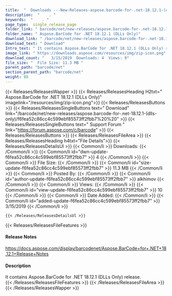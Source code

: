 ```yaml
---
title:  "  Downloads ---New-Releases-aspose.barcode-for-.net-18.12.1-(dlls-only) . " 
description:  "    . " 
keywords:  "    . " 
page_type:  single_release_page
folder_link: " barcode/net/new-releases/aspose.barcode-for-.net-18.12.1-(dlls-only)/"
folder_name: " Aspose.BarCode for .NET 18.12.1 (DLLs Only)"
download_link: " /barcode/net/new-releases/aspose.barcode-for-.net-18.12.1-(dlls-only)/f6fea52c86cc4c599ebf85573ff2fbb7"
download_text: " Download"
Intro_text: " It contains Aspose.BarCode for .NET 18.12.1 (DLLs Only) release."
image_link: " https://downloads.aspose.com/resources/img/zip-icon.png"
download_count: "   3/15/2019  Downloads: 4  Views: 9"
file_size: "  File Size: 11.3 MB "
parent_path: "barcode/net"
section_parent_path: "barcode/net"
weight: 88 
---
```


{{< Releases/ReleasesWapper >}}
  {{< Releases/ReleasesHeading H2txt=" Aspose.BarCode for .NET 18.12.1 (DLLs Only)" imagelink="/resources/img/zip-icon.png">}}
  {{< Releases/ReleasesButtons >}}
    {{< Releases/ReleasesSingleButtons text=" Download" link="/barcode/net/new-releases/aspose.barcode-for-.net-18.12.1-(dlls-only)/f6fea52c86cc4c599ebf85573ff2fbb7%20%20" >}}
    {{< Releases/ReleasesSingleButtons text=" Support Forum " link="https://forum.aspose.com/c/barcode" >}}
  {{< Releases/ReleasesButtons >}}
  {{< Releases/ReleasesFileArea >}}
    {{< Releases/ReleasesHeading h4txt="File Details">}}
    {{< Releases/ReleasesDetailsUl >}}
            {{< Common/li  >}} Downloads: {{< /Common/li >}} 
      {{< Common/li id="dwn-update-f6fea52c86cc4c599ebf85573ff2fbb7" >}} 4 {{< /Common/li >}} 
      {{< Common/li  >}} File Size: {{< /Common/li >}} 
      {{< Common/li id="size-update-f6fea52c86cc4c599ebf85573ff2fbb7" >}} 11.3 MB {{< /Common/li >}} 
      {{< Common/li  >}} Posted By: {{< /Common/li >}} 
      {{< Common/li id="author-update-f6fea52c86cc4c599ebf85573ff2fbb7" >}} alkhimov {{< /Common/li >}} 
      {{< Common/li  >}} Views: {{< /Common/li >}} 
      {{< Common/li id="view-update-f6fea52c86cc4c599ebf85573ff2fbb7" >}} 10 {{< /Common/li >}} 
      {{< Common/li  >}} Date Added: {{< /Common/li >}} 
      {{< Common/li id="added-update-f6fea52c86cc4c599ebf85573ff2fbb7" >}} 3/15/2019 {{< /Common/li >}} 

    {{< /Releases/ReleasesDetailsUl >}}

  {{< Releases/ReleasesFileFeatures >}}
      <h4>Release Notes</h4><div><a href="https://docs.aspose.com/display/barcodenet/Aspose.BarCode+for+.NET+18.12.1+Release+Notes">https://docs.aspose.com/display/barcodenet/Aspose.BarCode+for+.NET+18.12.1+Release+Notes</a></div><h4>Description</h4><div class="HTMLDescription">It contains Aspose.BarCode for .NET 18.12.1 (DLLs Only) release.</div>
  {{< /Releases/ReleasesFileFeatures >}}
 {{< /Releases/ReleasesFileArea >}}
{{< /Releases/ReleasesWapper >}}


